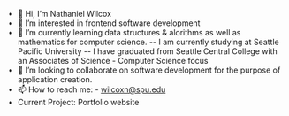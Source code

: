 - 👋 Hi, I’m Nathaniel Wilcox
- 👀 I’m interested in frontend software development
- 🌱 I’m currently learning data structures & alorithms as well as mathematics for computer science. 
      -- I am currently studying at Seattle Pacific University
      -- I have graduated from Seattle Central College with an Associates of Science - Computer Science focus
- 💞️ I’m looking to collaborate on software development for the purpose of application creation.
- 📫 How to reach me:
      - wilcoxn@spu.edu
- Current Project: Portfolio website 

